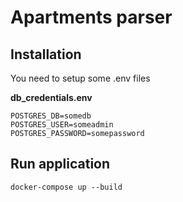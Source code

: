 # Apartments parser


## Installation
You need to setup some .env files

**db_credentials.env**
```
POSTGRES_DB=somedb
POSTGRES_USER=someadmin
POSTGRES_PASSWORD=somepassword
```

## Run application
```
docker-compose up --build
```